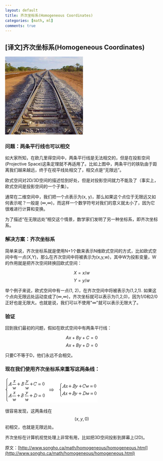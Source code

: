 ```yaml
---
layout: default
title: 齐次坐标系(Homogeneous Coordinates)
categories: [math, ml]
comments: true
---
```


## \[译文\]齐次坐标系(Homogeneous Coordinates) #

![Rail Road](/images/math/4-27/railroad.jpg)

### 问题：两条平行线也可以相交

如大家所知，在欧几里得空间中，两条平行线是无法相交的，但是在投影空间(Projective Space)这条定理就不再适用了。比如上图中，两条平行的铁轨由于距离我们越来越远，终于在视平线处相交了，相交点是“无限远”。

欧式空间对2D/3D空间的描述恰到好处，但是对投影空间就力不能及了（事实上，欧式空间是投影空间的一个子集）。

通常在二维空间中，我们把一个点表示为(x, y)，那么如果这个点位于无限远又如何表示呢？一般是 (∞,∞)，而这样一个数学符号对我们的意义就太小了，因为它很难进行计算和变换。

为了描述“在无限远处”相交这个情景，数学家们发明了另一种坐标系，即齐次坐标系。

### 解决方案：齐次坐标系

简单来说，齐次坐标系就是使用N+1个数来表示N维欧式空间的方式，比如欧式空间中有一点(X,Y)，那么在齐次空间中将被表示为(x,y,w)，其中W为投影变量，W的作用就是把齐次空间转换回欧式空间：

$$ X = x/w $$
$$ Y = y/w $$

举个例子来说，欧式空间中有一点(1, 2)，在齐次空间中将被表示为(1,2,1). 如果这个点向无限远处运动变成了(∞,∞)，齐次坐标就可以表示为(1,2,0)，因为1/0和2/0正好也是无限大。也就是说，我们可以不使用"∞"就可以表示无限大了。

### 验证
回到我们最初的问题，假如在欧式空间中有两条平行线：

$$Ax+By+C=0$$
$$Ax+By+D=0$$

只要C不等于D，他们永远不会相交。

### 现在我们使用齐次坐标系来重写这两条线：

![转换坐标系](/images/math/4-27/homogeneous04.gif)

很容易发现，这两条线在$$(x, y, 0)$$ 初相交，也就是无限远处。

齐次坐标在计算机视觉处理上非常有用，比如把3D空间投影到屏幕上(2D)。

原文：[http://www.songho.ca/math/homogeneous/homogeneous.html](http://www.songho.ca/math/homogeneous/homogeneous.html)


